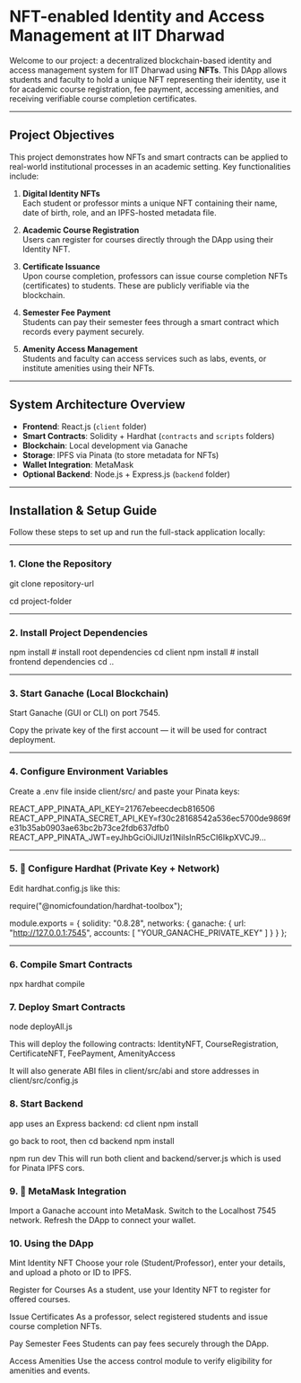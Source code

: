 # NFT-enabled Identity and Access Management at IIT Dharwad

Welcome to our project: a decentralized blockchain-based identity and access management system for IIT Dharwad using **NFTs**. This DApp allows students and faculty to hold a unique NFT representing their identity, use it for academic course registration, fee payment, accessing amenities, and receiving verifiable course completion certificates.

---

## Project Objectives

This project demonstrates how NFTs and smart contracts can be applied to real-world institutional processes in an academic setting. Key functionalities include:

1. **Digital Identity NFTs**  
   Each student or professor mints a unique NFT containing their name, date of birth, role, and an IPFS-hosted metadata file.

2. **Academic Course Registration**  
   Users can register for courses directly through the DApp using their Identity NFT.

3. **Certificate Issuance**  
   Upon course completion, professors can issue course completion NFTs (certificates) to students. These are publicly verifiable via the blockchain.

4. **Semester Fee Payment**  
   Students can pay their semester fees through a smart contract which records every payment securely.

5. **Amenity Access Management**  
   Students and faculty can access services such as labs, events, or institute amenities using their NFTs.

---

## System Architecture Overview

- **Frontend**: React.js (`client` folder)
- **Smart Contracts**: Solidity + Hardhat (`contracts` and `scripts` folders)
- **Blockchain**: Local development via Ganache
- **Storage**: IPFS via Pinata (to store metadata for NFTs)
- **Wallet Integration**: MetaMask
- **Optional Backend**: Node.js + Express.js (`backend` folder)

---

## Installation & Setup Guide

Follow these steps to set up and run the full-stack application locally:

---

### 1. Clone the Repository
git clone repository-url

cd project-folder

--- 

### 2. Install Project Dependencies
npm install          # install root dependencies
cd client
npm install          # install frontend dependencies
cd ..

---
### 3. Start Ganache (Local Blockchain)
Start Ganache (GUI or CLI) on port 7545.

Copy the private key of the first account — it will be used for contract deployment.

---
### 4. Configure Environment Variables
Create a .env file inside client/src/ and paste your Pinata keys:

REACT_APP_PINATA_API_KEY=21767ebeecdecb816506
REACT_APP_PINATA_SECRET_API_KEY=f30c28168542a536ec5700de9869fe31b35ab0903ae63bc2b73ce2fdb637dfb0
REACT_APP_PINATA_JWT=eyJhbGciOiJIUzI1NiIsInR5cCI6IkpXVCJ9...

---
### 5. 🔧 Configure Hardhat (Private Key + Network)
Edit hardhat.config.js like this:

require("@nomicfoundation/hardhat-toolbox");

module.exports = {
  solidity: "0.8.28",
  networks: {
    ganache: {
      url: "http://127.0.0.1:7545",
      accounts: [
        "YOUR_GANACHE_PRIVATE_KEY"
      ]
    }
  }
};

---
### 6. Compile Smart Contracts
npx hardhat compile

### 7. Deploy Smart Contracts
node deployAll.js

This will deploy the following contracts:
IdentityNFT,
CourseRegistration,
CertificateNFT,
FeePayment,
AmenityAccess

It will also generate ABI files in client/src/abi and store addresses in client/src/config.js

### 8. Start Backend
app uses an Express backend:
cd client
npm install

go back to root, then 
cd backend
npm install

npm run dev 
This will run both client and backend/server.js which is used for Pinata IPFS cors.

### 9. 🦊 MetaMask Integration
Import a Ganache account into MetaMask.
Switch to the Localhost 7545 network.
Refresh the DApp to connect your wallet.

### 10. Using the DApp
Mint Identity NFT
Choose your role (Student/Professor), enter your details, and upload a photo or ID to IPFS.

Register for Courses
As a student, use your Identity NFT to register for offered courses.

Issue Certificates
As a professor, select registered students and issue course completion NFTs.

Pay Semester Fees
Students can pay fees securely through the DApp.

Access Amenities
Use the access control module to verify eligibility for amenities and events.